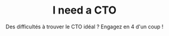 ---
title: I need a CTO
title-menu: CTO
subtitle: Des difficultés à trouver le CTO idéal ? Engagez en 4 d'un coup !
description: Les entreprises qui confient à Boot-Start leur plateforme web, SI ou application bénéficient d'une expertise IT et de l'agilité de nos équipes pour réaliser régulièrement des <b> évolutions ou corrections </b>.
description2: Nos ingénieurs et docteurs en informatique et data science vous accompagnent dans <b> l'innovation de votre entreprise</b> et sont force de proposition sur la base d'une experience en innovation digitale, de la R&D avancée au développement de plateformes et applications.
category: presentation
subcategory: startup
layout: presentation
pic: /img/show/start-up-prestataire-infogerance.jpg
text-left: yes
sort: 3
---